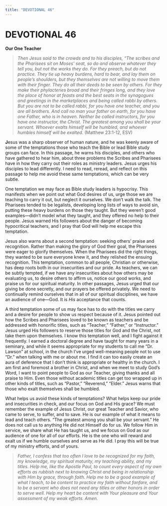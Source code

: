 ```yaml
---
title: "DEVOTIONAL 46"
---
```

# DEVOTIONAL 46

**Our One Teacher**

> *Then Jesus said to the crowds and to his disciples, “The scribes and
> the Pharisees sit on Moses’ seat, so do and observe whatever they tell
> you, but not the works they do. For they preach, but do not practice.
> They tie up heavy burdens, hard to bear, and lay them on people’s
> shoulders, but they themselves are not willing to move them with their
> finger. They do all their deeds to be seen by others. For they make
> their phylacteries broad and their fringes long, and they love the
> place of honor at feasts and the best seats in the synagogues and
> greetings in the marketplaces and being called rabbi by others. But
> you are not to be called rabbi, for you have one teacher, and you are
> all brothers. And call no man your father on earth, for you have one
> Father, who is in heaven. Neither be called instructors, for you have
> one instructor, the Christ. The greatest among you shall be your
> servant. Whoever exalts himself will be humbled, and whoever humbles
> himself will be exalted.* (Matthew 23:1-12, ESV)

**J**esus was a sharp observer of human nature, and he was keenly aware
of some of the temptations those who teach the Bible or lead Bible study
groups can face. In this passage, he warns his disciples, and others who
have gathered to hear him, about three problems the Scribes and
Pharisees have in how they carry out their roles as ministry leaders.
Jesus urges his disciples to lead differently. I need to read, reread,
and reflect on this passage to help me avoid these same temptations,
which can be very subtle.

One temptation we may face as Bible study leaders is hypocrisy. This
manifests when we point out what God desires of us, urge those we are
teaching to carry it out, but neglect it ourselves. We don’t walk the
talk. The Pharisees tended to be legalists, developing long lists of
ways to avoid sin, putting these heavy burdens on those they taught. But
they weren’t good examples—didn’t model what they taught, and they
offered no help to their people. Jesus warned His followers about the
danger of becoming hypocritical teachers, and I pray that God will help
me escape this temptation.

Jesus also warns about a second temptation: seeking others’ praise and
recognition. Rather than making the glory of God their goal, the
Pharisees were eager to glorify themselves. When the Pharisees did the
right things, they wanted to be sure everyone knew it, and they relished
the ensuing recognition. This temptation, common to all people,
Christian or otherwise, has deep roots both in our insecurities and our
pride. As teachers, we can be subtly tempted, if we have any
insecurities about how others may be evaluating us, to desire others to
affirm us, notice our good works, and praise us for our spiritual
maturity. In other passages, Jesus urged that our giving be done
secretly, and our prayers be offered privately. We need to continually
remind ourselves that in all of our spiritual disciplines, we have an
audience of one—God. It is *His* acceptance that counts.

A third temptation some of us may face has to do with the titles we
carry and a desire for people to show us respect because of it. Jesus
pointed out how the Scribes and Pharisees loved to be known as teachers
and be addressed with honorific titles, such as “Teacher,” “Father,” or
“Instructor.” Jesus urged His followers to reserve those titles for God
and the Christ, not take them upon themselves. I know this temptation
well, and I fight against it frequently. I earned a doctoral degree and
have taught for many years in a seminary, and while it seems appropriate
for my students to call me “Dr. Lawson” at school, in the church I’ve
urged well-meaning people not to use “Dr.” when talking with me or about
me. I find it can too easily create an aura of deference that I don’t
think is appropriate or healthy in the church. I am first and foremost a
brother in Christ, and when we meet to study God’s Word, I want to point
people to God as our Teacher, giving thanks and all praise to Him. Even
those without academic titles can get too wrapped up in other kinds of
titles, such as “Pastor,” “Reverend,” “Elder.” Jesus warns that those
who exalt themselves shall be humbled.

What helps us avoid these kinds of temptations? What helps keep our
pride and insecurities in check, and our focus on God and His grace? We
must remember the example of Jesus Christ, our great Teacher and Savior,
who came to serve, to suffer, and to save. He is our example of what it
means to lead and teach others. “The greatest among you shall be your
servant.” He does not call us to anything He did not Himself do for us.
We follow Him in service, we share what He has taught us, and we focus
on God as our audience of one for all of our efforts. He is the one who
will reward and exalt us if we humble ourselves and serve as He did. I
pray this will be true of my ministry efforts, and of yours.

> *Father, I confess that too often I love to be recognized for my
> faith, my knowledge, my spiritual maturity, my teaching ability, and
> my titles. Help me, like the Apostle Paul, to count every aspect of my
> own efforts as rubbish next to knowing Christ and being in
> relationship with Him by grace, through faith. Help me to be a good
> example of what I teach, to be content to practice my faith without
> fanfare, and to be a servant who does not need any titles or other
> honors in order to serve well. Help my heart be content with Your
> pleasure and Your assessment of my weak efforts. Amen.*
